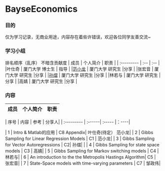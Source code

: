 # BayseEconomics



### 目的

仅为学习记录，无商业用途，内容存在着些许错误，欢迎各位同学友善交流~


### 学习小组

排名顺序（乱序） 不暗含贡献度
| 成员       | 个人简介 |  职责 | 
| :--------- | :-- |   :-- | 
|叶仕奇 | 厦门大学 博士生 | 指导 | 
|[范小龙](https://www.cnblogs.com/RankFan/)	| 厦门大学 研究生	|分享 | 
|张宏音	| 厦门大学 研究生	|分享 | 
|[孙熠](https://github.com/Alysonny)	| 厦门大学 研究生	|分享 | 
|林若与	| 厦门大学 研究生	|分享 | 
|高婧	| 厦门大学 研究生	|分享 | 


### 内容

| 成员       | 个人简介 |  职责 | 
| :--------- | :-- |   :-- | 

| 序号       | 	内容	| 参考   | 	分享人| 
| :--------- | :------| :----- |：----| 

| 1 |	Intro & Matlab的应用                         | 	C8 Appendix| 	叶仕奇(待定） 范小龙| 
| 2	| Gibbs Sampling for Linear Regression Models	 | C1	| 范小龙| 
| 3	| Gibbs Sampling for Vector Autoregressions    | 	C2| 	孙熠| | 
| 4	| Gibbs Sampling for state space models        	| C3	| 高婧| 
| 5 |	Gibbs Sampling for Markov switching models     | 	C4	| 林若与| 
| 6	| An introduction to the the Metropolis Hastings Algorithm| 	C5	| 张宏音| 
| 7	| State-Space models with time-varying parameters      | 	C7	| 邹政伟| 
